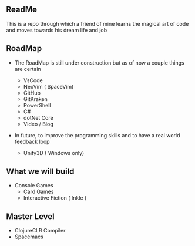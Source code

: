 ## ReadMe 

This is a repo through which a friend of mine learns the magical art of code and moves towards his dream life and job



## RoadMap
- The RoadMap is still under construction but as of now a couple things are certain

    - VsCode
    - NeoVim ( SpaceVim)
    - GitHub 
    - GitKraken
    - PowerShell
    - C#
    - dotNet Core 
    - Video / Blog


- In future, to improve the programming skills and to have a real world feedback loop 
    - Unity3D ( Windows only)

## What we will build

- Console Games 
    - Card Games
    - Interactive Fiction ( Inkle )


## Master Level

- ClojureCLR Compiler
- Spacemacs




